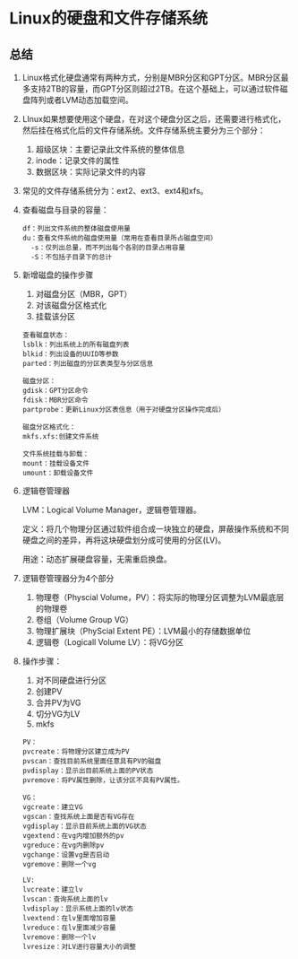 # Linux的硬盘和文件存储系统

## 总结

1. Linux格式化硬盘通常有两种方式，分别是MBR分区和GPT分区。MBR分区最多支持2TB的容量，而GPT分区则超过2TB。在这个基础上，可以通过软件磁盘阵列或者LVM动态加载空间。

2. LInux如果想要使用这个硬盘，在对这个硬盘分区之后，还需要进行格式化，然后挂在格式化后的文件存储系统。文件存储系统主要分为三个部分：

   1. 超级区块：主要记录此文件系统的整体信息
   2. inode：记录文件的属性
   3. 数据区块：实际记录文件的内容

3. 常见的文件存储系统分为：ext2、ext3、ext4和xfs。

4. 查看磁盘与目录的容量：

   ~~~
   df：列出文件系统的整体磁盘使用量
   du：查看文件系统的磁盘使用量（常用在查看目录所占磁盘空间）
     -s：仅列出总量，而不列出每个各别的目录占用容量
     -S：不包括子目录下的总计
   ~~~

5. 新增磁盘的操作步骤

   1. 对磁盘分区（MBR，GPT）
   2. 对该磁盘分区格式化
   3. 挂载该分区

   ~~~shell
   查看磁盘状态：
   lsblk：列出系统上的所有磁盘列表
   blkid：列出设备的UUID等参数
   parted：列出磁盘的分区表类型与分区信息
   
   磁盘分区：
   gdisk：GPT分区命令
   fdisk：MBR分区命令
   partprobe：更新Linux分区表信息（用于对硬盘分区操作完成后）
   
   磁盘分区格式化：
   mkfs.xfs:创建文件系统
   
   文件系统挂载与卸载：
   mount：挂载设备文件
   umount：卸载设备文件
   ~~~

6. 逻辑卷管理器

   LVM：Logical Volume Manager，逻辑卷管理器。

   定义：将几个物理分区通过软件组合成一块独立的硬盘，屏蔽操作系统和不同硬盘之间的差异，再将这块硬盘划分成可使用的分区(LV)。

   用途：动态扩展硬盘容量，无需重启换盘。

7. 逻辑卷管理器分为4个部分

   1. 物理卷（Physcial Volume，PV）：将实际的物理分区调整为LVM最底层的物理卷
   2. 卷组（Volume Group VG）
   3. 物理扩展块（PhyScial Extent PE）：LVM最小的存储数据单位
   4. 逻辑卷（Logicall Volume LV）：将VG分区
   
8. 操作步骤：
   
   1. 对不同硬盘进行分区
   2. 创建PV
   3. 合并PV为VG
   4. 切分VG为LV
   5. mkfs
   
   ~~~
   PV：
   pvcreate：将物理分区建立成为PV
   pvscan：查找目前系统里面任意具有PV的磁盘
   pvdisplay：显示出目前系统上面的PV状态
   pvremove：将PV属性删除，让该分区不具有PV属性。
   
   VG：
   vgcreate：建立VG
   vgscan：查找系统上面是否有VG存在
   vgdisplay：显示目前系统上面的VG状态
   vgextend：在vg内增加额外的pv
   vgreduce：在vg内删除pv
   vgchange：设置vg是否启动
   vgremove：删除一个vg
   
   LV:
   lvcreate：建立lv
   lvscan：查询系统上面的lv
   lvdisplay：显示系统上面的lv状态
   lvextend：在lv里面增加容量
   lvreduce：在lv里面减少容量
   lvremove：删除一个lv
   lvresize：对LV进行容量大小的调整
   ~~~
   
   
   
   

​		
